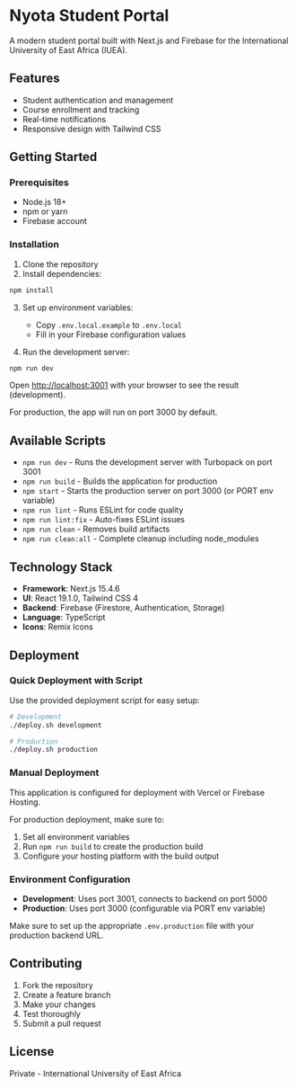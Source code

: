 # Nyota Student Portal

A modern student portal built with Next.js and Firebase for the International University of East Africa (IUEA).

## Features

- Student authentication and management
- Course enrollment and tracking
- Real-time notifications
- Responsive design with Tailwind CSS

## Getting Started

### Prerequisites

- Node.js 18+
- npm or yarn
- Firebase account

### Installation

1. Clone the repository
2. Install dependencies:

```bash
npm install
```

3. Set up environment variables:
   - Copy `.env.local.example` to `.env.local`
   - Fill in your Firebase configuration values

4. Run the development server:

```bash
npm run dev
```

Open [http://localhost:3001](http://localhost:3001) with your browser to see the result (development).

For production, the app will run on port 3000 by default.

## Available Scripts

- `npm run dev` - Runs the development server with Turbopack on port 3001
- `npm run build` - Builds the application for production
- `npm start` - Starts the production server on port 3000 (or PORT env variable)
- `npm run lint` - Runs ESLint for code quality
- `npm run lint:fix` - Auto-fixes ESLint issues
- `npm run clean` - Removes build artifacts
- `npm run clean:all` - Complete cleanup including node_modules

## Technology Stack

- **Framework**: Next.js 15.4.6
- **UI**: React 19.1.0, Tailwind CSS 4
- **Backend**: Firebase (Firestore, Authentication, Storage)
- **Language**: TypeScript
- **Icons**: Remix Icons

## Deployment

### Quick Deployment with Script

Use the provided deployment script for easy setup:

```bash
# Development
./deploy.sh development

# Production
./deploy.sh production
```

### Manual Deployment

This application is configured for deployment with Vercel or Firebase Hosting.

For production deployment, make sure to:

1. Set all environment variables
2. Run `npm run build` to create the production build
3. Configure your hosting platform with the build output

### Environment Configuration

- **Development**: Uses port 3001, connects to backend on port 5000
- **Production**: Uses port 3000 (configurable via PORT env variable)

Make sure to set up the appropriate `.env.production` file with your production backend URL.

## Contributing

1. Fork the repository
2. Create a feature branch
3. Make your changes
4. Test thoroughly
5. Submit a pull request

## License

Private - International University of East Africa
